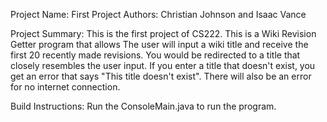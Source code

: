 Project Name: First Project 
Authors: Christian Johnson and Isaac Vance

Project Summary: This is the first project of CS222. This is a Wiki Revision Getter program that allows
The user will input a wiki title and receive the first 20 recently made revisions. You would be redirected to a 
title that closely resembles the user input. If you enter a title that doesn't exist, you get an error that says 
"This title doesn't exist". There will also be an error for no internet connection. 

Build Instructions: Run the ConsoleMain.java to run the program. 
